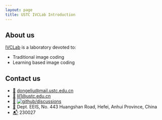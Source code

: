 ```yaml
---
layout: page
title: USTC IVCLab Introduction
---
```


## About us

[IVCLab](https://ustc-ivclab.github.io) is a laboratory devoted to:

- Traditional image coding
- Learning based image coding

## Contact us

- [:e-mail:](mailto:dongeliu@mail.ustc.edu.cn) dongeliu@mail.ustc.edu.cn
- [:e-mail:](mailto:lil1@ustc.edu.cn) lil1@ustc.edu.cn
- [:speech_balloon:](https://github.com/ustc-ivclab/.github/discussions) [![github/discussions](https://shields.io/github/discussions/ustc-ivclab/.github)](https://github.com/ustc-ivclab/.github/discussions)
- [:office:](https://ustc.edu.cn/) Dept. EEIS, No. 443 Huangshan Road, Hefei,
  Anhui Province, China
- [:mailbox_with_mail:](https://ustc.edu.cn/) 230027
